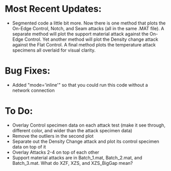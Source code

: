 # Most Recent Updates:
- Segmented code a little bit more. Now there is one method that plots the On-Edge Control, Notch, and Seam attacks (all in the same .MAT file). A separate method will plot the support material attack against the On-Edge Control. Yet another method will plot the Density change attack against the Flat Control. A final method plots the temperature attack specimens all overlaid for visual clarity.

# Bug Fixes:
- Added "mode='inline'" so that you could run this code without a network connection

# To Do:
- Overlay Control specimen data on each attack test (make it see through, different color, and wider than the attack specimen data)
- Remove the outliers in the second plot
- Separate out the Density Change attack and plot its control specimen data on top of it
- Overlay Attacks 2-4 on top of each other
- Support material attacks are in Batch_1.mat, Batch_2.mat, and Batch_3.mat. What do XZF, XZS, and XZS_BigGap mean?
